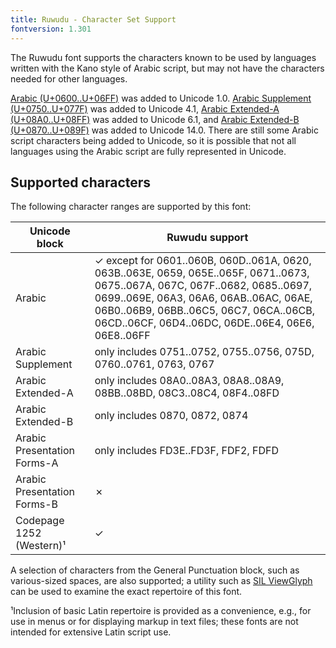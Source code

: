 ```yaml
---
title: Ruwudu - Character Set Support
fontversion: 1.301
---
```


The Ruwudu font supports the characters known to be used by languages written with the Kano style of Arabic script, but may not have the characters needed for other languages.

[Arabic (U+0600..U+06FF)](http://www.unicode.org/charts/PDF/U0600.pdf) was added to Unicode 1.0. [Arabic Supplement (U+0750..U+077F)](http://www.unicode.org/charts/PDF/U0750.pdf) was added to Unicode 4.1, [Arabic Extended-A (U+08A0..U+08FF)](http://www.unicode.org/charts/PDF/U08A0.pdf) was added to Unicode 6.1, and [Arabic Extended-B (U+0870..U+089F)](http://www.unicode.org/charts/PDF/U0870.pdf) was added to Unicode 14.0. There are still some Arabic script characters being added to Unicode, so it is possible that not all languages using the Arabic script are fully represented in Unicode. 

## Supported characters

The following character ranges are supported by this font:

Unicode block | Ruwudu support
------------- | ---------------
Arabic 	| ✓ except for 0601..060B, 060D..061A, 0620, 063B..063E, 0659, 065E..065F, 0671..0673, 0675..067A, 067C, 067F..0682, 0685..0697, 0699..069E, 06A3, 06A6, 06AB..06AC, 06AE, 06B0..06B9, 06BB..06C5, 06C7, 06CA..06CB, 06CD..06CF, 06D4..06DC, 06DE..06E4, 06E6, 06E8..06FF
Arabic Supplement | only includes 0751..0752, 0755..0756, 075D, 0760..0761, 0763, 0767
Arabic Extended-A | only includes 08A0..08A3, 08A8..08A9, 08BB..08BD, 08C3..08C4, 08F4..08FD
Arabic Extended-B | only includes 0870, 0872, 0874 
Arabic Presentation Forms-A | only includes FD3E..FD3F, FDF2, FDFD
Arabic Presentation Forms-B | ✗ 
Codepage 1252 (Western)¹ | ✓

A selection of characters from the General Punctuation block, such as various-sized spaces, are also supported; a utility such as <a href="http://scripts.sil.org/ViewGlyph_home">SIL ViewGlyph</a> can be used to examine the exact repertoire of this font. 

¹Inclusion of basic Latin repertoire is provided as a convenience, e.g., for use in menus or for displaying markup in text files; these fonts are not intended for extensive Latin script use.


